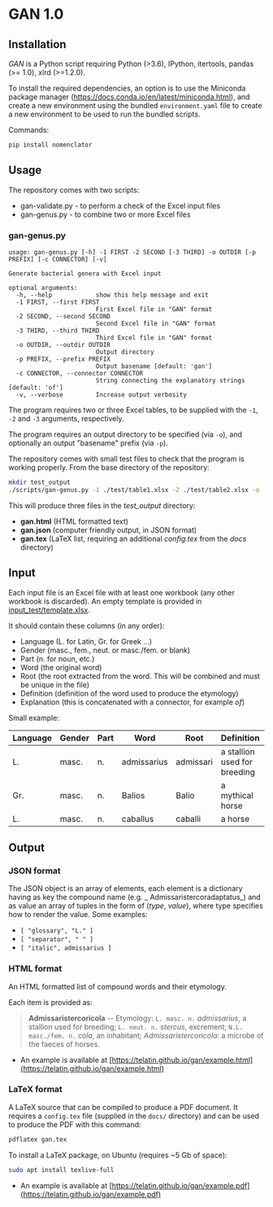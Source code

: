 # GAN 1.0

## Installation

_GAN_ is a Python script requiring Python (>3.6), IPython, itertools, 
pandas (>= 1.0), xlrd (>=1.2.0).

To install the required dependencies, an option is to use the Miniconda package manager (https://docs.conda.io/en/latest/miniconda.html), and create a new environment using the bundled `environment.yaml` file to create a new environment to be used to run the bundled scripts.

Commands:

```bash
pip install nomenclator
```

## Usage

The repository comes with two scripts:
* gan-validate.py - to perform a check of the Excel input files
* gan-genus.py - to combine two or more Excel files

### gan-genus.py

```text
usage: gan-genus.py [-h] -1 FIRST -2 SECOND [-3 THIRD] -o OUTDIR [-p PREFIX] [-c CONNECTOR] [-v]

Generate bacterial genera with Excel input

optional arguments:
  -h, --help            show this help message and exit
  -1 FIRST, --first FIRST
                        First Excel file in "GAN" format
  -2 SECOND, --second SECOND
                        Second Excel file in "GAN" format
  -3 THIRD, --third THIRD
                        Third Excel file in "GAN" format
  -o OUTDIR, --outdir OUTDIR
                        Output directory
  -p PREFIX, --prefix PREFIX
                        Output basename [default: 'gan']
  -c CONNECTOR, --connector CONNECTOR
                        String connecting the explanatory strings [default: 'of']
  -v, --verbose         Increase output verbosity
```

The program requires two or three Excel tables, to be supplied with the `-1`, `-2` and `-3` arguments, respectively.

The program requires an output directory to be specified (via `-o`), and optionally an output "basename" prefix (via `-p`).

The repository comes with small test files to check that the program is working properly. From the base directory of the repository:
```bash
mkdir test_output
./scripts/gan-genus.py -1 ./test/table1.xlsx -2 ./test/table2.xlsx -o ./test_output
```

This will produce three files in the _test\_output_ directory:
* **gan.html** (HTML formatted text)
* **gan.json** (computer friendly output, in JSON format)
* **gan.tex** (LaTeX list, requiring an additional _config.tex_ from the _docs_ directory)

## Input

Each input file is an Excel file with at least one workbook (any other workbook is discarded). An empty template is provided in [input_test/template.xlsx](https://github.com/telatin/gan/blob/master/input_test/template.xlsx).


It should contain these columns (in any order):
* Language (L. for Latin, Gr. for Greek ...)
* Gender (masc., fem., neut. or masc./fem. or blank)
* Part (n. for noun, etc.)
* Word (the original word)
* Root (the root extracted from the word. This will be combined and must be unique in the file)
* Definition (definition of the word used to produce the etymology)
* Explanation (this is concatenated with a connector, for example _of_)

Small example:

| Language  | Gender | Part | Word | Root | Definition | Explanation  |
|:-----|:-------|:-----|-------------|-----------|-------------------------------|--------|
| L.   | masc.  | n.   | admissarius | admissari | a stallion used for breeding  | horses |
| Gr.  | masc.  | n.   | Balios      | Balio     | a mythical horse              | horses |
| L.   | masc.  | n.   | caballus    | caballi   | a horse                       | horses |


## Output

### JSON format

The JSON object is an array of elements, each element is a dictionary having as key the compound name (e.g. _ Admissaristercoradaptatus_) and as value an array of tuples in the form of (_type_, _value_), where type specifies how to render the value. Some examples:
 * `[ "glossary", "L." ]`
 * `[ "separator", " " ]`
 * `[ "italic", admissarius ]`

### HTML format

An HTML formatted list of compound words and their etymology.

Each item is provided as:

> **Admissaristercoricola** -- 
> Etymology: `L. masc. n.` _admissarius_, a stallion used for breeding; `L. neut. n.` _stercus_, excrement; `N.L. masc./fem. n.` _cola_, an inhabitant; _Admissaristercoricola_: a microbe of the faeces of horses.

* An example is available at [https://telatin.github.io/gan/example.html](https://telatin.github.io/gan/example.html)

### LaTeX format

A LaTeX source that can be compiled to produce a PDF document. It requires a `config.tex` file (supplied in the `docs/` directory) and can be used to produce the PDF with this command:

```bash
pdflatex gan.tex
```

To install a LaTeX package, on Ubuntu (requires ~5 Gb of space):
```bash
sudo apt install texlive-full
```

* An example is available at [https://telatin.github.io/gan/example.pdf](https://telatin.github.io/gan/example.pdf)